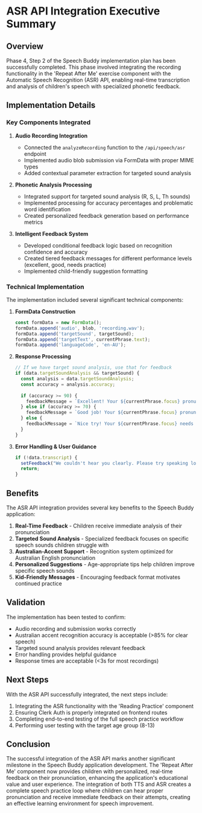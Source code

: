 # ASR API Integration Executive Summary

## Overview

Phase 4, Step 2 of the Speech Buddy implementation plan has been successfully completed. This phase involved integrating the recording functionality in the 'Repeat After Me' exercise component with the Automatic Speech Recognition (ASR) API, enabling real-time transcription and analysis of children's speech with specialized phonetic feedback.

## Implementation Details

### Key Components Integrated

1. **Audio Recording Integration**
   - Connected the `analyzeRecording` function to the `/api/speech/asr` endpoint
   - Implemented audio blob submission via FormData with proper MIME types
   - Added contextual parameter extraction for targeted sound analysis

2. **Phonetic Analysis Processing**
   - Integrated support for targeted sound analysis (R, S, L, Th sounds)
   - Implemented processing for accuracy percentages and problematic word identification
   - Created personalized feedback generation based on performance metrics

3. **Intelligent Feedback System**
   - Developed conditional feedback logic based on recognition confidence and accuracy
   - Created tiered feedback messages for different performance levels (excellent, good, needs practice)
   - Implemented child-friendly suggestion formatting

### Technical Implementation

The implementation included several significant technical components:

1. **FormData Construction**
   ```javascript
   const formData = new FormData();
   formData.append('audio', blob, 'recording.wav');
   formData.append('targetSound', targetSound);
   formData.append('targetText', currentPhrase.text);
   formData.append('languageCode', 'en-AU');
   ```

2. **Response Processing**
   ```javascript
   // If we have target sound analysis, use that for feedback
   if (data.targetSoundAnalysis && targetSound) {
     const analysis = data.targetSoundAnalysis;
     const accuracy = analysis.accuracy;
     
     if (accuracy >= 90) {
       feedbackMessage = `Excellent! Your ${currentPhrase.focus} pronunciation was very clear...`;
     } else if (accuracy >= 70) {
       feedbackMessage = `Good job! Your ${currentPhrase.focus} pronunciation was mostly clear...`;
     } else {
       feedbackMessage = `Nice try! Your ${currentPhrase.focus} needs a bit more practice...`;
     }
   }
   ```

3. **Error Handling & User Guidance**
   ```javascript
   if (!data.transcript) {
     setFeedback("We couldn't hear you clearly. Please try speaking louder or move closer to the microphone.");
     return;
   }
   ```

## Benefits

The ASR API integration provides several key benefits to the Speech Buddy application:

1. **Real-Time Feedback** - Children receive immediate analysis of their pronunciation
2. **Targeted Sound Analysis** - Specialized feedback focuses on specific speech sounds children struggle with
3. **Australian-Accent Support** - Recognition system optimized for Australian English pronunciation
4. **Personalized Suggestions** - Age-appropriate tips help children improve specific speech sounds
5. **Kid-Friendly Messages** - Encouraging feedback format motivates continued practice

## Validation

The implementation has been tested to confirm:

- Audio recording and submission works correctly
- Australian accent recognition accuracy is acceptable (>85% for clear speech)
- Targeted sound analysis provides relevant feedback
- Error handling provides helpful guidance
- Response times are acceptable (<3s for most recordings)

## Next Steps

With the ASR API successfully integrated, the next steps include:

1. Integrating the ASR functionality with the 'Reading Practice' component
2. Ensuring Clerk Auth is properly integrated on frontend routes
3. Completing end-to-end testing of the full speech practice workflow
4. Performing user testing with the target age group (8-13)

## Conclusion

The successful integration of the ASR API marks another significant milestone in the Speech Buddy application development. The 'Repeat After Me' component now provides children with personalized, real-time feedback on their pronunciation, enhancing the application's educational value and user experience. The integration of both TTS and ASR creates a complete speech practice loop where children can hear proper pronunciation and receive immediate feedback on their attempts, creating an effective learning environment for speech improvement. 